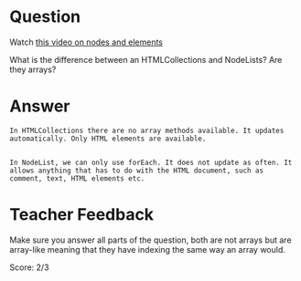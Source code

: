 # Question
Watch [this video on nodes and elements](https://www.youtube.com/watch?v=rhvec8cXLlo)

What is the difference between an HTMLCollections and NodeLists? Are they arrays?

# Answer
    In HTMLCollections there are no array methods available. It updates automatically. Only HTML elements are available. 


    In NodeList, we can only use forEach. It does not update as often. It allows anything that has to do with the HTML document, such as comment, text, HTML elements etc. 



# Teacher Feedback

Make sure you answer all parts of the question, both are not arrays but are array-like meaning that they have indexing the same way an array would. 

Score: 2/3